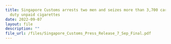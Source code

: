 ```yaml
---
title: Singapore Customs arrests two men and seizes more than 3,700 cartons of
  duty unpaid cigarettes
date: 2022-09-07
layout: file
description: ""
file_url: /files/Singapore_Customs_Press_Release_7_Sep_Final.pdf
---
```

